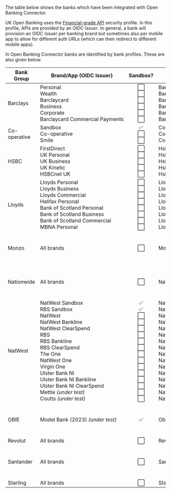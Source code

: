 The table below shows the banks which have been integrated with Open Banking Connector.

UK Open Banking uses the [Financial-grade API](https://openid.net/specs/openid-financial-api-part-2-1_0.html) security profile. In this profile, APIs are provided by an *OIDC Issuer*. In general, a bank will provision an OIDC Issuer per banking brand but sometimes also per mobile app to allow for different auth URLs (which can then redirect to different mobile apps).

 In Open Banking Connector banks are identified by bank profiles. These are also given below.

| Bank Group   | Brand/App (OIDC Issuer)                                                                                                                                                                                                                                                                                         | Sandbox?                                                                                                                                                                                                                                                                                                                                                                                 | Bank Profile                                                                                                                                                                                                                                                                                                                                                                                                                                      | APIs                                      |
|--------------|-----------------------------------------------------------------------------------------------------------------------------------------------------------------------------------------------------------------------------------------------------------------------------------------------------------------|:----------------------------------------------------------------------------------------------------------------------------------------------------------------------------------------------------------------------------------------------------------------------------------------------------------------------------------------------------------------------------------------:|---------------------------------------------------------------------------------------------------------------------------------------------------------------------------------------------------------------------------------------------------------------------------------------------------------------------------------------------------------------------------------------------------------------------------------------------------|-------------------------------------------|
| Barclays     | Personal<br>Wealth<br>Barclaycard<br>Business<br>Corporate<br>Barclaycard&nbsp;Commercial&nbsp;Payments                                                                                                                                                                                                         | :white_large_square:<br>:white_large_square:<br>:white_large_square:<br>:white_large_square:<br>:white_large_square:<br>:white_large_square:                                                                                                                                                                                                                                             | Barclays_Personal<br>Barclays_Wealth<br>Barclays_Barclaycard<br>Barclays_Business<br>Barclays_Corporate<br>Barclays_BarclaycardCommercialPayments                                                                                                                                                                                                                                                                                                 | AISP,<br>PISP (domestic payments),<br>VRP |
| Co-operative | Sandbox<br>Co-operative<br>Smile                                                                                                                                                                                                                                                                                | :white_check_mark:<br>:white_large_square:<br>:white_large_square:                                                                                                                                                                                                                                                                                                                       | Cooperative_CooperativeSandbox<br>Cooperative_Cooperative<br>Cooperative_Smile                                                                                                                                                                                                                                                                                                                                                                    | AISP                                      |
| HSBC         | FirstDirect<br>UK Personal<br>UK Business<br>UK Kinetic<br>HSBCnet UK                                                                                                                                                                                                                                           | :white_large_square:<br>:white_large_square:<br>:white_large_square:<br>:white_large_square:<br>:white_large_square:                                                                                                                                                                                                                                                                     | Hsbc_FirstDirect<br>Hsbc_UkPersonal<br>Hsbc_UkBusiness<br>Hsbc_UkKinetic<br>Hsbc_HsbcNetUk                                                                                                                                                                                                                                                                                                                                                        | AISP,<br>PISP (domestic payments),<br>VRP |
| Lloyds       | Lloyds Personal<br>Lloyds Business<br>Lloyds Commercial<br>Halifax Personal<br>Bank&nbsp;of&nbsp;Scotland&nbsp;Personal<br>Bank&nbsp;of&nbsp;Scotland&nbsp;Business<br>Bank&nbsp;of&nbsp;Scotland&nbsp;Commercial<br>MBNA Personal                                                                              | :white_large_square:<br>:white_large_square:<br>:white_large_square:<br>:white_large_square:<br>:white_large_square:<br>:white_large_square:<br>:white_large_square:<br>:white_large_square:                                                                                                                                                                                             | Lloyds_LloydsPersonal<br>Lloyds_LloydsBusiness<br>Lloyds_LloydsCommerical<br>Lloyds_HalifaxPersonal<br>Lloyds_BankOfScotlandPersonal<br>Lloyds_BankOfScotlandBusiness<br>Lloyds_BankOfScotlandCommerical<br>Lloyds_MbnaPersonal                                                                                                                                                                                                                   | AISP,<br>PISP (domestic payments),<br>VRP |
| Monzo        | All brands                                                                                                                                                                                                                                                                                                      | :white_large_square:                                                                                                                                                                                                                                                                                                                                                                     | Monzo_Monzo                                                                                                                                                                                                                                                                                                                                                                                                                                       | AISP,<br>PISP (domestic payments),<br>VRP |
| Nationwide   | All brands                                                                                                                                                                                                                                                                                                      | :white_large_square:                                                                                                                                                                                                                                                                                                                                                                     | Nationwide_Nationwide                                                                                                                                                                                                                                                                                                                                                                                                                             | AISP,<br>PISP (domestic payments),<br>VRP |
| NatWest      | NatWest Sandbox<br>RBS Sandbox<br>NatWest<br>NatWest Bankline<br>NatWest ClearSpend<br>RBS<br>RBS Bankline<br>RBS ClearSpend<br>The One<br>NatWest One<br>Virgin One<br>Ulster Bank NI<br>Ulster Bank NI Bankline<br>Ulster&nbsp;Bank&nbsp;NI&nbsp;ClearSpend<br>Mettle *(under test)*<br>Coutts *(under test)* | :white_check_mark:<br>:white_check_mark:<br>:white_large_square:<br>:white_large_square:<br>:white_large_square:<br>:white_large_square:<br>:white_large_square:<br>:white_large_square:<br>:white_large_square:<br>:white_large_square:<br>:white_large_square:<br>:white_large_square:<br>:white_large_square:<br>:white_large_square:<br>:white_large_square:<br>:white_large_square: | NatWest_NatWestSandbox<br>NatWest_RoyalBankOfScotlandSandbox<br>NatWest_NatWest<br>NatWest_NatWestBankline<br>NatWest_NatWestClearSpend<br>NatWest_RoyalBankOfScotland<br>NatWest_RoyalBankOfScotlandBankline<br>NatWest_RoyalBankOfScotlandClearSpend<br>NatWest_TheOne<br>NatWest_NatWestOne<br>NatWest_VirginOne<br>NatWest_UlsterBankNi<br>NatWest_UlsterBankNiBankline<br>NatWest_UlsterBankNiClearSpend<br>NatWest_Mettle<br>NatWest_Coutts | AISP,<br>PISP (domestic payments),<br>VRP |
| OBIE         | Model Bank (2023) *(under test)*                                                                                                                                                                                                                                                                                | :white_check_mark:                                                                                                                                                                                                                                                                                                                                                                       | Obie_Model2023                                                                                                                                                                                                                                                                                                                                                                                                                                    | AISP,<br>PISP (domestic payments),<br>VRP |
| Revolut      | All brands                                                                                                                                                                                                                                                                                                      | :white_large_square:                                                                                                                                                                                                                                                                                                                                                                     | Revolut_Revolut                                                                                                                                                                                                                                                                                                                                                                                                                                   | AISP                                      |
| Santander    | All brands                                                                                                                                                                                                                                                                                                      | :white_large_square:                                                                                                                                                                                                                                                                                                                                                                     | Santander_Santander                                                                                                                                                                                                                                                                                                                                                                                                                               | AISP,<br>PISP (domestic payments),<br>VRP |
| Starling     | All brands                                                                                                                                                                                                                                                                                                      | :white_large_square:                                                                                                                                                                                                                                                                                                                                                                     | Starling_Starling                                                                                                                                                                                                                                                                                                                                                                                                                                 | AISP                                      |
